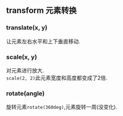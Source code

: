 
## transform 元素转换

### translate(x, y)
让元素左右水平和上下垂直移动.

### scale(x, y)
对元素进行放大.  
`scale(2, 2)`此元素宽度和高度都变成了2倍.

### rotate(angle)
旋转元素`rotate(360deg)`,元素旋转一周(没变化).